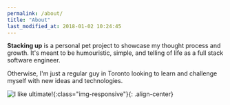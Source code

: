 ```yaml
---
permalink: /about/
title: "About"
last_modified_at: 2018-01-02 10:24:45
---
```


**Stacking up** is a personal pet project to showcase my thought process and growth. It's meant to be humouristic, simple, and telling of life as a full stack software engineer. 

Otherwise, I'm just a regular guy in Toronto looking to learn and challenge myself with new ideas and technologies.

![I like ultimate!](https://avatars1.githubusercontent.com/u/6644277?s=400&u=b162975877c9877bef1f47a8cdb0a82243d1e095&v=4){:class="img-responsive"}{: .align-center}


